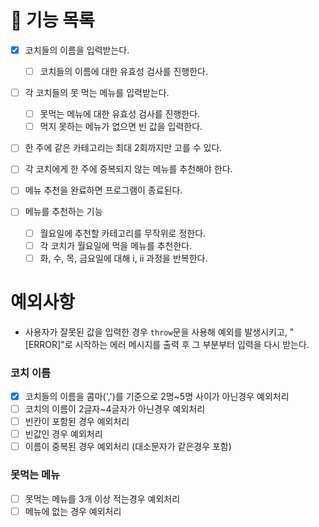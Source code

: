 # 🚀 기능 목록

- [x] 코치들의 이름을 입력받는다.

  - [ ] 코치들의 이름에 대한 유효성 검사를 진행한다.

- [ ] 각 코치들의 못 먹는 메뉴를 입력받는다.

  - [ ] 못먹는 메뉴에 대한 유효성 검사를 진행한다.
  - [ ] 먹지 못하는 메뉴가 없으면 빈 값을 입력한다.

- [ ] 한 주에 같은 카테고리는 최대 2회까지만 고를 수 있다.
- [ ] 각 코치에게 한 주에 중복되지 않는 메뉴를 추천해야 한다.

- [ ] 메뉴 추천을 완료하면 프로그램이 종료된다.

- [ ] 메뉴를 추천하는 기능
  - [ ] 월요일에 추천할 카테고리를 무작위로 정한다.
  - [ ] 각 코치가 월요일에 먹을 메뉴를 추천한다.
  - [ ] 화, 수, 목, 금요일에 대해 i, ii 과정을 반복한다.

# 예외사항

- 사용자가 잘못된 값을 입력한 경우 `throw`문을 사용해 예외를 발생시키고, "[ERROR]"로 시작하는 에러 메시지를 출력 후 그 부분부터 입력을 다시 받는다.

### 코치 이름

- [x] 코치들의 이름을 콤마(',')를 기준으로 2명~5명 사이가 아닌경우 예외처리
- [ ] 코치의 이름이 2글자~4글자가 아닌경우 예외처리
- [ ] 빈칸이 포함된 경우 예외처리
- [ ] 빈값인 경우 예외처리
- [ ] 이름이 중복된 경우 예외처리 (대소문자가 같은경우 포함)

### 못먹는 메뉴

- [ ] 못먹는 메뉴를 3개 이상 적는경우 예외처리
- [ ] 메뉴에 없는 경우 예외처리
